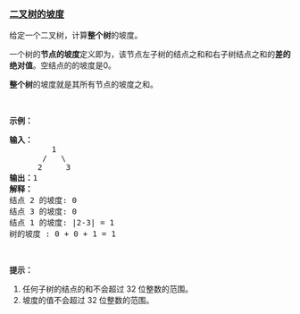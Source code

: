 ### [二叉树的坡度](https://leetcode-cn.com/problems/binary-tree-tilt)

<p>给定一个二叉树，计算<strong>整个树</strong>的坡度。</p>

<p>一个树的<strong>节点的坡度</strong>定义即为，该节点左子树的结点之和和右子树结点之和的<strong>差的绝对值</strong>。空结点的的坡度是0。</p>

<p><strong>整个树</strong>的坡度就是其所有节点的坡度之和。</p>

<p>&nbsp;</p>

<p><strong>示例：</strong></p>

<pre><strong>输入：</strong>
         1
       /   \
      2     3
<strong>输出：</strong>1
<strong>解释：</strong>
结点 2 的坡度: 0
结点 3 的坡度: 0
结点 1 的坡度: |2-3| = 1
树的坡度 : 0 + 0 + 1 = 1
</pre>

<p>&nbsp;</p>

<p><strong>提示：</strong></p>

<ol>
	<li>任何子树的结点的和不会超过 32 位整数的范围。</li>
	<li>坡度的值不会超过 32 位整数的范围。</li>
</ol>
